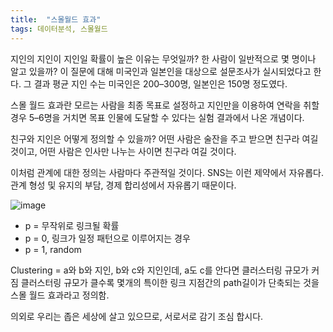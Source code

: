 ```yaml
---
title:  "스몰월드 효과"
tags: 데이터분석, 스몰월드
---
```


지인의 지인이 지인일 확률이 높은 이유는 무엇일까? 한 사람이 일반적으로 몇 명이나 알고 있을까? 이 질문에 대해 미국인과 일본인을 대상으로 설문조사가 실시되었다고 한다. 그 결과 평균 지인 수는 미국인은 200–300명, 일본인은 150명 정도였다.

스몰 월드 효과란 모르는 사람을 최종 목표로 설정하고 지인만을 이용하여 연락을 취할경우 5–6명을 거치면 목표 인물에 도달할 수 있다는 실험 결과에서 나온 개념이다.

친구와 지인은 어떻게 정의할 수 있을까? 어떤 사람은 술잔을 주고 받으면 친구라 여길 것이고, 어떤 사람은 인사만 나누는 사이면 친구라 여길 것이다.

이처럼 관계에 대한 정의는 사람마다 주관적일 것이다. SNS는 이런 제약에서 자유롭다. 관계 형성 및 유지의 부담, 경제 합리성에서 자유롭기 때문이다.

![image](https://user-images.githubusercontent.com/111643/115675221-5e20ff80-a389-11eb-8169-c0a732d6e561.png)

* p = 무작위로 링크될 확률
* p = 0, 링크가 일정 패턴으로 이루어지는 경우
* p = 1, random

Clustering = a와 b와 지인, b와 c와 지인인데, a도 c를 안다면 클러스터링 규모가 커짐 클러스터링 규모가 클수록 몇개의 특이한 링크 지점간의 path길이가 단축되는 것을 스몰 월드 효과라고 정의함.

의외로 우리는 좁은 세상에 살고 있으므로, 서로서로 감기 조심 합시다.
